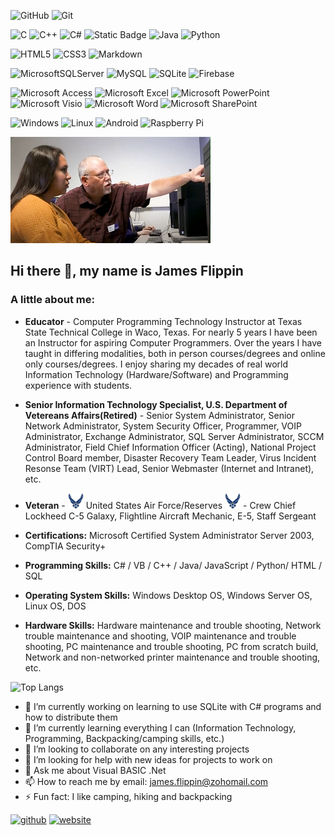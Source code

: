 ![GitHub](https://img.shields.io/badge/github-%23121011.svg?style=for-the-badge&logo=github&logoColor=white)
![Git](https://img.shields.io/badge/git-%23F05033.svg?style=for-the-badge&logo=git&logoColor=white)

![C](https://img.shields.io/badge/c-%2300599C.svg?style=for-the-badge&logo=c&logoColor=white)
![C++](https://img.shields.io/badge/c++-%2300599C.svg?style=for-the-badge&logo=c%2B%2B&logoColor=white)
![C#](https://img.shields.io/badge/c%23-%23239120.svg?style=for-the-badge&logo=c-sharp&logoColor=white)
![Static Badge](https://img.shields.io/badge/VB-VisualBASIC-darkred?logo=.net&labelColor=blue)
![Java](https://img.shields.io/badge/java-%23ED8B00.svg?style=for-the-badge&logo=java&logoColor=white)
![Python](https://img.shields.io/badge/python-3670A0?style=for-the-badge&logo=python&logoColor=ffdd54)

![HTML5](https://img.shields.io/badge/html5-%23E34F26.svg?style=for-the-badge&logo=html5&logoColor=white)
![CSS3](https://img.shields.io/badge/css3-%231572B6.svg?style=for-the-badge&logo=css3&logoColor=white)
![Markdown](https://img.shields.io/badge/markdown-%23000000.svg?style=for-the-badge&logo=markdown&logoColor=white)

![MicrosoftSQLServer](https://img.shields.io/badge/Microsoft%20SQL%20Server-CC2927?style=for-the-badge&logo=microsoft%20sql%20server&logoColor=white)
![MySQL](https://img.shields.io/badge/mysql-%2300f.svg?style=for-the-badge&logo=mysql&logoColor=white)
![SQLite](https://img.shields.io/badge/sqlite-%2307405e.svg?style=for-the-badge&logo=sqlite&logoColor=white)
![Firebase](https://img.shields.io/badge/firebase-%23039BE5.svg?style=for-the-badge&logo=firebase)

![Microsoft Access](https://img.shields.io/badge/Microsoft_Access-A4373A?style=for-the-badge&logo=microsoft-access&logoColor=white)
![Microsoft Excel](https://img.shields.io/badge/Microsoft_Excel-217346?style=for-the-badge&logo=microsoft-excel&logoColor=white)
![Microsoft PowerPoint](https://img.shields.io/badge/Microsoft_PowerPoint-B7472A?style=for-the-badge&logo=microsoft-powerpoint&logoColor=white)
![Microsoft Visio ](https://img.shields.io/badge/Microsoft_Visio-3955A3?style=for-the-badge&logo=microsoft-visio&logoColor=white)
![Microsoft Word](https://img.shields.io/badge/Microsoft_Word-2B579A?style=for-the-badge&logo=microsoft-word&logoColor=white)
![Microsoft SharePoint ](https://img.shields.io/badge/Microsoft_SharePoint-0078D4?style=for-the-badge&logo=microsoft-sharepoint&logoColor=white)

![Windows](https://img.shields.io/badge/Windows-0078D6?style=for-the-badge&logo=windows&logoColor=white)
![Linux](https://img.shields.io/badge/Linux-FCC624?style=for-the-badge&logo=linux&logoColor=black)
![Android](https://img.shields.io/badge/Android-3DDC84?style=for-the-badge&logo=android&logoColor=white)
![Raspberry Pi](https://img.shields.io/badge/-RaspberryPi-C51A4A?style=for-the-badge&logo=Raspberry-Pi)

<img src='https://github.com/JamesFlippin/JamesFlippin/blob/main/Me%20Teaching_Small.png' alt='Me Teaching In Person @ TSTC'>

## Hi there 👋, my name is James Flippin

### A little about me:

- **Educator** - Computer Programming Technology Instructor at Texas State Technical College in Waco, Texas.
 For nearly 5 years I have been an Instructor for aspiring Computer Programmers. Over the years I have taught in differing modalities, both in person courses/degrees and online only courses/degrees. I enjoy sharing my decades of real world Information Technology (Hardware/Software) and Programming experience with students.

- **Senior Information Technology Specialist, U.S. Department of Vetereans Affairs(Retired)** - Senior System Administrator, Senior Network Administrator, System Security Officer, Programmer, VOIP Administrator, Exchange Administrator, SQL Server Administrator, SCCM Administrator, Field Chief Information Officer (Acting), National Project Control Board member, Disaster Recovery Team Leader, Virus Incident Resonse Team (VIRT) Lead, Senior Webmaster (Internet and Intranet), etc.

- **Veteran** - <img width='25' height='25' src='https://github.com/JamesFlippin/JamesFlippin/blob/main/air-force-logo.png' alt='U.S. Air Force logo'> United States Air Force/Reserves <img width='25' height='25' src='https://github.com/JamesFlippin/JamesFlippin/blob/main/air-force-logo.png' alt='U.S. Air Force logo'> - Crew Chief Lockheed C-5 Galaxy, Flightline Aircraft Mechanic, E-5, Staff Sergeant

- **Certifications:** Microsoft Certified System Administrator Server 2003, CompTIA Security+

- **Programming Skills:** C# / VB / C++ / Java/ JavaScript / Python/ HTML / SQL

- **Operating System Skills:** Windows Desktop OS, Windows Server OS, Linux OS, DOS

- **Hardware Skills:** Hardware maintenance and trouble shooting, Network trouble maintenance and shooting, VOIP maintenance and trouble shooting, PC maintenance and trouble shooting, PC from scratch build, Network and non-networked printer maintenance and trouble shooting, etc.

![Top Langs](https://github-readme-stats.vercel.app/api/top-langs/?username=JamesFlippin&theme=synthwave)

- 🔭 I’m currently working on learning to use SQLite with C# programs and how to distribute them
- 🌱 I’m currently learning everything I can (Information Technology, Programming, Backpacking/camping skills, etc.)
- 👯 I’m looking to collaborate on any interesting projects
- 🤔 I’m looking for help with new ideas for projects to work on
- 💬 Ask me about Visual BASIC .Net 
- 📫 How to reach me by email: [james.flippin@zohomail.com](mailto://james.flippin@zohomail.com)
- ⚡ Fun fact: I like camping, hiking and backpacking

[<img src='https://cdn.jsdelivr.net/npm/simple-icons@3.0.1/icons/github.svg' alt='github' height='40'>](https://github.com/JamesFlippin)  [<img src='https://cdn.jsdelivr.net/npm/simple-icons@3.0.1/icons/icloud.svg' alt='website' height='40'>](https://JamesFlippin.github.io/)  
